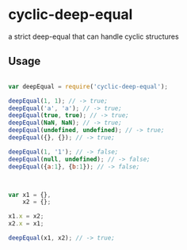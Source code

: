 # cyclic-deep-equal

a strict deep-equal that can handle cyclic structures

## Usage

```javascript

var deepEqual = require('cyclic-deep-equal');

deepEqual(1, 1); // -> true;
deepEqual('a', 'a'); // -> true;
deepEqual(true, true); // -> true;
deepEqual(NaN, NaN); // -> true;
deepEqual(undefined, undefined); // -> true;
deepEqual({}, {}); // -> true;

deepEqual(1, '1'); // -> false;
deepEqual(null, undefined); // -> false;
deepEqual({a:1}, {b:1}); // -> false;



var x1 = {},
    x2 = {};

x1.x = x2;
x2.x = x1;

deepEqual(x1, x2); // -> true;

```